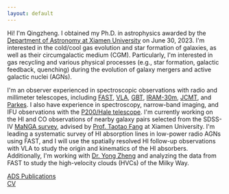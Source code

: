 ```yaml
---
layout: default
---
```

Hi! I'm Qingzheng. I obtained my Ph.D. in astrophysics awarded by the [Department of Astronomy at Xiamen University](https://astro.xmu.edu.cn/) on June 30, 2023. I'm interested in the cold/cool gas evolution and star formation of galaxies, as well as their circumgalactic medium (CGM). Particularly, I'm interested in gas recycling and various physical processes (e.g., star formation, galactic feedback, quenching) during the evolution of galaxy mergers and active galactic nuclei (AGNs). 

I'm an observer experienced in spectroscopic observations with radio and millimeter telescopes, including [FAST](https://fast.bao.ac.cn/), [VLA](https://science.nrao.edu/facilities/vla), [GBT](https://greenbankobservatory.org/science/telescopes/gbt/), [IRAM-30m](https://www.iram-institute.org/EN/content-page-55-7-55-0-0-0.html), [JCMT](https://www.eaobservatory.org/jcmt/about-jcmt/), and [Parkes](https://www.parkes.atnf.csiro.au/). I also have experience in spectroscopy, narrow-band imaging, and IFU observations with the [P200/Hale telescope](https://astro.caltech.edu/palomar/about/telescopes/hale.html). I'm currently working on the HI and CO observations of nearby galaxy pairs selected from the SDSS-IV [MaNGA survey](https://www.sdss.org/surveys/manga/), advised by [Prof. Taotao Fang](https://xmugalaxy.org/) at Xiamen University. I'm leading a systematic survey of HI absorption lines in low-power radio AGNs using FAST, and I will use the spatially resolved HI follow-up observations with VLA to study the origin and kinematics of the HI absorbers. Additionally, I'm working with [Dr. Yong Zheng](https://yzhenggit.github.io/yongzheng/) and analyzing the data from FAST to study the high-velocity clouds (HVCs) of the Milky Way.

<a href="https://ui.adsabs.harvard.edu/user/libraries/BvENxhsWRy6Og-b3Wj2Ahg" target="_blank">ADS Publications</a>  
[CV](https://qz-yu.github.io/files/Qingzheng_cv.pdf)
